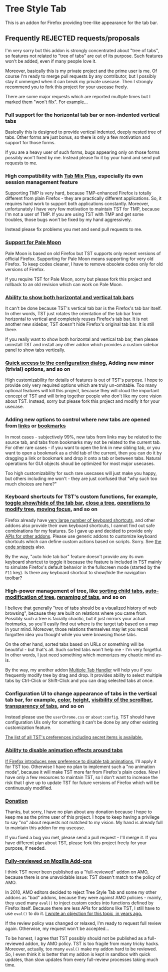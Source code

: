 # Tree Style Tab

This is an addon for Firefox providing tree-like appearance for the tab bar.

## Frequently **REJECTED** requests/proposals

I'm very sorry but this addon is strongly concentrated about "tree of tabs", so features not related to "tree of tabs" are out of its purpose. Such features won't be added, even if many people love it.

Moreover, basically this is my private project and the prime user is me. Of course I'm ready to merge pull requests by any contributor, but I possibly stay it unmerged when it can break my private usecase. Then I strongly recommend you to fork this project for your usecase freely.

There are some major requests which are reported multiple times but I marked them "won't filx". For example...

### Full support for the horizontal tab bar or non-indented vertical tabs

Basically this is designed to provide vertical indented, deeply nested tree of tabs. Other forms are just bonus, so there is only a few motivation and support for those forms.

If you are a heavy user of such forms, bugs appearing only on those forms possibly won't fixed by me. Instead please fix it by your hand and send pull requests to me.

### High compatibility with [Tab Mix Plus](https://addons.mozilla.org/firefox/addon/tab-mix-plus/), especially its own session management feature

Supporting TMP is very hard, because TMP-enhanced Firefox is totally different from plain Firefox - they are practically different applications. So, it requires hard work to support both applications constantly. Moreover, unfortunately I have very few motivation to maintain TST for TMP, because I'm not a user of TMP. If you are using TST with TMP and get some troubles, those bugs won't be fixed by my hand aggressively.

Instead please fix problems you met and send pull requests to me.

### [Support for Pale Moon](https://github.com/piroor/treestyletab/issues/1043)

Pale Moon is based on old Firefox but TST supports only recent versions of official Firefox. Supporting for Pale Moon means supporting for very old Firefox. To keep codes cleaner, I have to remove obsolete codes only for old versions of Firefox.

If you require TST for Pale Moon, sorry but please fork this project and rollback to an old revision which can work on Pale Moon.

### [Ability to show both horizontal and vertical tab bars](https://github.com/piroor/treestyletab/issues/304)

It can't be done because TST's vertical tab bar is the Firefox's tab bar itself. In other words, TST just rotates the orientation of the tab bar from horizontal to vertical and completely reuses Firefox's tab bar. It is not another new sidebar, TST doesn't hide Firefox's original tab bar. It is still there.

If you really want to show both horizontal and vertical tab bar, then please uninstall TST and install any other addon which provides a custom sidebar panel to show tabs vertically.

### [Quick access to the configuration dialog](https://github.com/piroor/treestyletab/issues/1020), Adding new minor (trivial) options, and so on

High customizability for details of features is out of TST's purpose. I hope to provide only very required options which are truly un-omitable. Too many optional features will kill this project, because they will cloud the important concept of TST and will bring together people who don't like my core vision about TST. Instead, sorry but please fork this project and modify it for your usecase.

### Adding new options to control where new tabs are opened from [links](https://github.com/piroor/treestyletab/issues/1052) or [bookmarks](https://github.com/piroor/treestyletab/issues/263)

In most cases - subjectively 99%, new tabs from links may be related to the source tab, and tabs from bookmarks may not be related to the current tab. For other rare cases - if you want to open the link in new sibling tab, or you want to open a bookmark as a child tab of the current, then you can do it by dragging a link or bookmark and drop it onto a tab or between tabs. Natural operations for GUI objects shoud be optimized for most major usecases.

Too high customizability for such rare usecases will just make you happy, but others including me won't - they are just confused that "why such too much choices are here?"

### Keyboard shortcuts for TST's custom functions, for example, [toggle show/hide of the tab bar](https://github.com/piroor/treestyletab/issues/156), [close a tree](https://github.com/piroor/treestyletab/issues/274), [operations to modify tree](https://github.com/piroor/treestyletab/issues/772), [moving focus](https://github.com/piroor/treestyletab/issues/836), and so on

Firefox already have [very large number of keyboard shortcuts](https://support.mozilla.org/kb/keyboard-shortcuts-perform-firefox-tasks-quickly), and other addons also provide their own keyboard shortcuts, I cannot find out safe combinations for my features. So I gave up and decided to provide only [APIs for other addons](http://piro.sakura.ne.jp/xul/_treestyletab.html.en#api). Please use generic addons to customize keyboard shortcuts which can define custom actions based on scripts. Sorry. See [the code snippets](https://github.com/piroor/treestyletab/wiki/Code-snippets-for-custom-keyboard-shortcuts) also.

By the way, "auto hide tab bar" feature doesn't provide any its own keyboard shortcut to toggle it because the feature is included in TST mainly to simulate Firefox's default behavior in the fullscreen mode (started by the `F11` key). Is there any keyboard shortcut to show/hide the navigation toolbar?

### High-power management of tree, like [sorting child tabs](https://github.com/piroor/treestyletab/issues/94), [auto-modification of tree](https://github.com/piroor/treestyletab/issues/509), [renaming of tabs](https://github.com/piroor/treestyletab/issues/794), and so on

I believe that generally "tree of tabs should be a visualized history of web browsing", because they are built on relations where you came from. Possibly such a tree is facially chaotic, but it just mirrors your actual footmarks, so you'll easily find out where is the target tab based on a map in your mind. Moreover, those relations themselves may let you recall forgotten idea you thought while you were browsing those tabs.

On the other hand, sorted tabs based on URLs or something will be beautiful - but that's all. Such sorted tabs won't help me - I'm very forgetful. In other words, I just need something which memorizes my chaotic mind as-is.

By the way, my another addon [Multiple Tab Handler](https://addons.mozilla.org/firefox/addon/multiple-tab-handler/) will help you if you frequently modify tree by drag and drop. It provides ability to select multiple tabs by Ctrl-Click or Shift-Click and you can drag selected tabs at once.

### Configuration UI to change appearance of tabs in the vertical tab bar, for example, [color](https://github.com/piroor/treestyletab/issues/539), [height](https://github.com/piroor/treestyletab/issues/236), [visibility of the scrollbar](https://github.com/piroor/treestyletab/issues/514), [transparency of tabs](https://github.com/piroor/treestyletab/issues/651), and so on

Instead please use the `userChrome.css` or `about:config`. TST should have configuration UIs only for something it can't be done by any other existing customization feature.

[The list of all TST's preferences including secret items is available.](https://github.com/piroor/treestyletab/blob/master/defaults/preferences/treestyletab.js)

### [Ability to disable animation effects around tabs](https://github.com/piroor/treestyletab/issues/499)

[If Firefox introduces new preference to disable tab animations](https://bugzilla.mozilla.org/show_bug.cgi?id=556717), I'll apply it for TST too. Otherwise I have no plan to implement such a "no animation mode", because it will make TST more far from Firefox's plain codes. Now I have only a few resources to maintain TST, so I don't want to increase the risk that I give up to update TST for future versions of Firefox which will be continuously modified.

### [Donation](https://github.com/piroor/treestyletab/issues/761)

Thanks, but sorry, I have no plan about any donation because I hope to keep me as the prime user of this project. I hope to keep having a privilege to say "no" about requests not matched to my vision. My hand is already full to maintain this addon for my usecase.

If you fixed a bug you met, please send a pull request - I'll merge it. If you have different plan about TST, please fork this project freely for your purpose, if needed.

### [Fully-reviewed on Mozilla Add-ons](https://github.com/piroor/treestyletab/issues/793)

I think TST never been published as a "full-reviewed" addon on AMO, because there is one unavoidable issue: TST doesn't match to the policy of AMO.

In 2010, AMO editors decided to reject Tree Style Tab and some my other addons as "bad" addons, because they were against AMO policies - mainly, they used many `eval()` to inject custom codes into functions defined by Firefox itself. Because there are less APIs for addons like TST, I still have to use `eval()` to do it. [I wrote an objection for this topic, in years ago.](http://piro.sakura.ne.jp/latest/blosxom/mozilla/xul/2010-02-08_eval-en.htm)

If the review policy was changed or relaxed, I'm ready to request full review again. Otherwise, my request won't be accepted...

To be honest, I agree that TST possibly should not be published as a full-reviewed addon, by AMO policy. TST is too fragile from many tricky hacks. Moreover, actually, too many `eval()` make my addon hard to be reviewed. So, I even think it is better that my addon is kept in sandbox with quick updates, than slow updates from every full-review processes taking much time.
